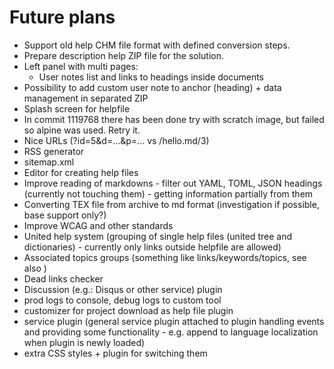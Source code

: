 # Future plans

- Support old help CHM file format with defined conversion steps.
- Prepare description help ZIP file for the solution.
- Left panel with multi pages:
  - User notes list and links to headings inside documents
- Possibility to add custom user note to anchor (heading) + data management in separated ZIP
- Splash screen for helpfile
- In commit 1119768 there has been done try with scratch image, but failed so alpine was used. Retry it.
- Nice URLs (?id=5&d=...&p=... vs /hello.md/3)
- RSS generator
- sitemap.xml
- Editor for creating help files
- Improve reading of markdowns - filter out YAML, TOML, JSON headings (currently not touching them) - getting information partially from them
- Converting TEX file from archive to md format (investigation if possible, base support only?)
- Improve WCAG and other standards
- United help system (grouping of single help files (united tree and dictionaries) - currently only links outside helpfile are allowed)
- Associated topics groups (something like links/keywords/topics, see also )
- Dead links checker
- Discussion (e.g.: Disqus or other service) plugin
- prod logs to console, debug logs to custom tool
- customizer for project download as help file plugin
- service plugin (general service plugin attached to plugin handling events and providing some functionality - e.g. append to language localization when plugin is newly loaded)
- extra CSS styles + plugin for switching them